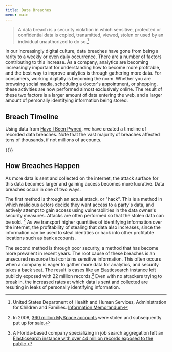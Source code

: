 ```yaml
---
title: Data Breaches
menu: main
---
```


> A data breach is a security violation in which sensitive, protected or
> confidential data is copied, transmitted, viewed, stolen or used by an
> individual unauthorized to do so.[^data-breach-definition]

In our increasingly digital culture, data breaches have gone from being a rarity
to a weekly or even daily occurrence. There are a number of factors contributing
to this increase. As a company, analytics are becoming increasingly important
for understanding how to become more profitable, and the best way to improve
analytics is through gathering more data. For consumers, working digitally is
becoming the norm. Whether you are browsing social media, scheduling a doctor's
appointment, or shopping, these activities are now performed almost exclusively
online. The result of these two factors is a larger amount of data entering the
web, and a larger amount of personally identifying information being stored.

## Breach Timeline

Using data from [Have I Been Pwned](https://haveibeenpwned.com), we have
created a timeline of recorded data breaches. Note that the vast majority of
breaches affected tens of thousands, if not millions of accounts.

{{<breach-timeline>}}

## How Breaches Happen

As more data is sent and collected on the internet, the attack surface for this
data becomes larger and gaining access becomes more lucrative. Data breaches
occur in one of two ways.

The first method is through an actual attack, or "hack". This is a method in
which malicious actors decide they want access to a party's data, and actively
attempt to gain access using vulnerabilities in the data owner's security
measures. Attacks are often performed so that the stolen data can be sold.
[^myspace] As we transport higher quantities of identifying information over the
internet, the profitability of stealing that data also increases, since the
information can be used to steal identities or hack into other profitable
locations such as bank accounts.

The second method is through poor security, a method that has become more
prevalent in recent years. The root cause of these breaches is an unsecured
resource that contains sensitive information. This often occurs when a company
is eager to gather more data for analytics, and security takes a back seat. The
result is cases like an Elasticsearch instance left publicly exposed with 22
million records.[^elasticsearch] Even with no attackers trying to break in, the
increased rates at which data is sent and collected are resulting in leaks of
personally identifying information.


[^data-breach-definition]:
    United States Department of Health and Human Services, Administration for
    Children and Families.
    [Information Memorandum](https://www.acf.hhs.gov/sites/default/files/cb/im1504.pdf)

[^elasticsearch]:
    A Florida-based company specializing in job search aggregation left an
    [Elasticsearch instance with over 44 million records exposed to the public](https://blog.hacken.io/how-sensitive-is-your-non-sensitive-data).
    
[^myspace]:
    In 2008, [360 million MySpace accounts](https://motherboard.vice.com/en_us/article/pgkk8v/427-million-myspace-passwords-emails-data-breach)
    were stolen and subsequently put up for sale.
